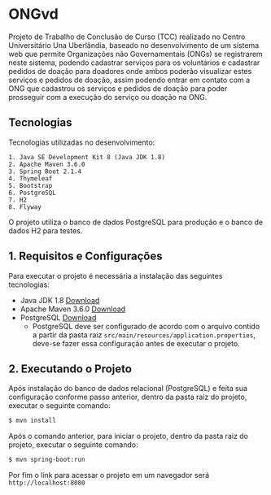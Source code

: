 # ONGvd

Projeto de Trabalho de Conclusão de Curso (TCC) realizado no Centro Universitário Una Uberlândia, baseado no desenvolvimento de um sistema web que permite Organizações não Governamentais (ONGs) se registrarem neste sistema, podendo cadastrar serviços para os voluntários e cadastrar pedidos de doação para doadores onde ambos poderão visualizar estes serviços e pedidos de doação, assim podendo entrar em contato com a ONG que cadastrou os serviços e pedidos de doação para poder prosseguir com a execução do serviço ou doação na ONG.

## Tecnologias

Tecnologias utilizadas no desenvolvimento:

    1. Java SE Development Kit 8 (Java JDK 1.8)
    2. Apache Maven 3.6.0
    3. Spring Boot 2.1.4
    4. Thymeleaf
    5. Bootstrap
    6. PostgreSQL
    7. H2
    8. Flyway

O projeto utiliza o banco de dados PostgreSQL para produção e o banco de dados H2 para testes.

## 1. Requisitos e Configurações

Para executar o projeto é necessária a instalação das seguintes tecnologias:

   - Java JDK 1.8 [Download](https://www.oracle.com/technetwork/java/javase/downloads/jdk8-downloads-2133151.html)
   - Apache Maven 3.6.0 [Download](https://maven.apache.org/download.cgi)
   - PostgreSQL [Download](https://www.postgresql.org/download/)
      - PostgreSQL deve ser configurado de acordo com o arquivo contido a partir da pasta raiz `src/main/resources/application.properties`, deve-se fazer essa configuração antes de executar o projeto.
      
## 2. Executando o Projeto

Após instalação do banco de dados relacional (PostgreSQL) e feita sua configuração conforme passo anterior, dentro da pasta raiz do projeto, executar o seguinte comando:

```sh
$ mvn install
```

Após o comando anterior, para iniciar o projeto, dentro da pasta raiz do projeto, executar o seguinte comando:

```sh
$ mvn spring-boot:run
```

Por fim o link para acessar o projeto em um navegador será `http://localhost:8080`